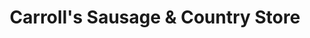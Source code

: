 ---
title: "Carroll's Sausage & Country Store"
url: /sylvester/carrolls-sausage-and-country-store/
shop: butcher
---